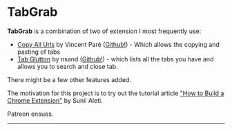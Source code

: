 # TabGrab

**TabGrab** is a combination of two of extension I most frequently use:
* [Copy All Urls](https://chrome.google.com/webstore/detail/copy-all-urls/djdmadneanknadilpjiknlnanaolmbfk?hl=en) by Vincent Paré ([Github!](https://github.com/vincepare/CopyAllUrl_Chrome)) - Which allows the copying and pasting of tabs
* [Tab Glutton](https://chrome.google.com/webstore/detail/tab-glutton/ekfmaibfpamaegficfifofnlhalkbdfm?hl=en) by nsand ([Github!](https://github.com/nsand/tab-glutton)) - which lists all the tabs you have and allows you to search and close tab.

There might be a few other features added.

The motivation for this project is to try out the tutorial article ["How to Build a Chrome Extension"](https://dev.to/sunilaleti/how-to-build-a-chrome-extension-3lpj) by Sunil Aleti.

Patreon ensues.

---


